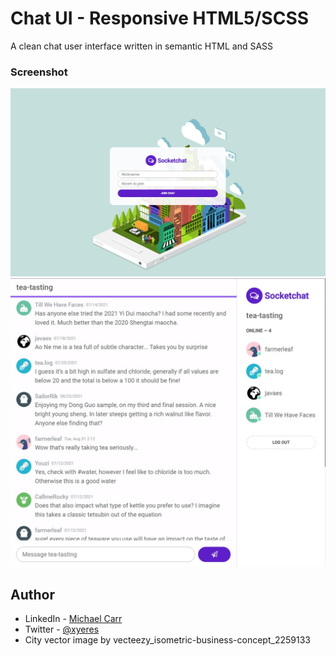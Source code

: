 # Chat UI - Responsive HTML5/SCSS
A clean chat user interface written in semantic HTML and SASS

### Screenshot

![](./screenshot1.jpg)
![](./screenshot.jpg)

## Author

- LinkedIn - [Michael Carr](https://www.linkedin.com/in/mxcarr/)
- Twitter - [@xyeres](https://www.twitter.com/xyeres)
- City vector image by vecteezy_isometric-business-concept_2259133